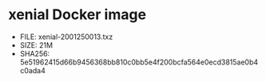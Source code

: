 # xenial Docker image

* FILE: xenial-2001250013.txz
* SIZE: 21M
* SHA256: 5e51962415d66b9456368bb810c0bb5e4f200bcfa564e0ecd3815ae0b4c0ada4
